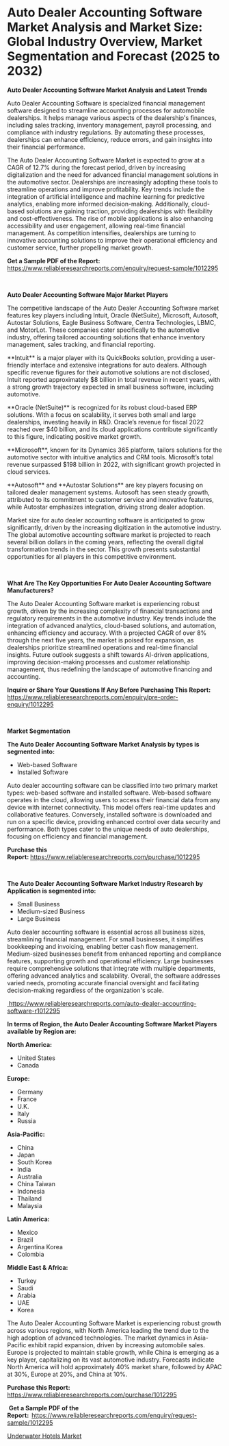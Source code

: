 <p><h1>Auto Dealer Accounting Software Market Analysis and Market Size: Global Industry Overview, Market Segmentation and Forecast (2025 to 2032)</h1></p><p><strong>Auto Dealer Accounting Software Market Analysis and Latest Trends</strong></p>
<p><p>Auto Dealer Accounting Software is specialized financial management software designed to streamline accounting processes for automobile dealerships. It helps manage various aspects of the dealership's finances, including sales tracking, inventory management, payroll processing, and compliance with industry regulations. By automating these processes, dealerships can enhance efficiency, reduce errors, and gain insights into their financial performance.</p><p>The Auto Dealer Accounting Software Market is expected to grow at a CAGR of 12.7% during the forecast period, driven by increasing digitalization and the need for advanced financial management solutions in the automotive sector. Dealerships are increasingly adopting these tools to streamline operations and improve profitability. Key trends include the integration of artificial intelligence and machine learning for predictive analytics, enabling more informed decision-making. Additionally, cloud-based solutions are gaining traction, providing dealerships with flexibility and cost-effectiveness. The rise of mobile applications is also enhancing accessibility and user engagement, allowing real-time financial management. As competition intensifies, dealerships are turning to innovative accounting solutions to improve their operational efficiency and customer service, further propelling market growth.</p></p>
<p><strong>Get a Sample PDF of the Report:&nbsp;</strong> <a href="https://www.reliableresearchreports.com/enquiry/request-sample/1012295?utm_campaign=3124&utm_medium=2&utm_source=Github&utm_content=ia&utm_term=05032025&utm_id=auto-dealer-accounting-software">https://www.reliableresearchreports.com/enquiry/request-sample/1012295</a></p>
<p>&nbsp;</p>
<p><strong>Auto Dealer Accounting Software Major Market Players</strong></p>
<p><p>The competitive landscape of the Auto Dealer Accounting Software market features key players including Intuit, Oracle (NetSuite), Microsoft, Autosoft, Autostar Solutions, Eagle Business Software, Centra Technologies, LBMC, and MotorLot. These companies cater specifically to the automotive industry, offering tailored accounting solutions that enhance inventory management, sales tracking, and financial reporting.</p><p>**Intuit** is a major player with its QuickBooks solution, providing a user-friendly interface and extensive integrations for auto dealers. Although specific revenue figures for their automotive solutions are not disclosed, Intuit reported approximately $8 billion in total revenue in recent years, with a strong growth trajectory expected in small business software, including automotive.</p><p>**Oracle (NetSuite)** is recognized for its robust cloud-based ERP solutions. With a focus on scalability, it serves both small and large dealerships, investing heavily in R&D. Oracle’s revenue for fiscal 2022 reached over $40 billion, and its cloud applications contribute significantly to this figure, indicating positive market growth.</p><p>**Microsoft**, known for its Dynamics 365 platform, tailors solutions for the automotive sector with intuitive analytics and CRM tools. Microsoft’s total revenue surpassed $198 billion in 2022, with significant growth projected in cloud services.</p><p>**Autosoft** and **Autostar Solutions** are key players focusing on tailored dealer management systems. Autosoft has seen steady growth, attributed to its commitment to customer service and innovative features, while Autostar emphasizes integration, driving strong dealer adoption.</p><p>Market size for auto dealer accounting software is anticipated to grow significantly, driven by the increasing digitization in the automotive industry. The global automotive accounting software market is projected to reach several billion dollars in the coming years, reflecting the overall digital transformation trends in the sector. This growth presents substantial opportunities for all players in this competitive environment.</p></p>
<p>&nbsp;</p>
<p><strong>What Are The Key Opportunities For Auto Dealer Accounting Software Manufacturers?</strong></p>
<p><p>The Auto Dealer Accounting Software market is experiencing robust growth, driven by the increasing complexity of financial transactions and regulatory requirements in the automotive industry. Key trends include the integration of advanced analytics, cloud-based solutions, and automation, enhancing efficiency and accuracy. With a projected CAGR of over 8% through the next five years, the market is poised for expansion, as dealerships prioritize streamlined operations and real-time financial insights. Future outlook suggests a shift towards AI-driven applications, improving decision-making processes and customer relationship management, thus redefining the landscape of automotive financing and accounting.</p></p>
<p><strong>Inquire or Share Your Questions If Any Before Purchasing This Report:</strong> <a href="https://www.reliableresearchreports.com/enquiry/pre-order-enquiry/1012295?utm_campaign=3124&utm_medium=2&utm_source=Github&utm_content=ia&utm_term=05032025&utm_id=auto-dealer-accounting-software">https://www.reliableresearchreports.com/enquiry/pre-order-enquiry/1012295</a></p>
<p>&nbsp;</p>
<p><strong>Market Segmentation</strong></p>
<p><strong>The Auto Dealer Accounting Software Market Analysis by types is segmented into:</strong></p>
<p><ul><li>Web-based Software</li><li>Installed Software</li></ul></p>
<p><p>Auto dealer accounting software can be classified into two primary market types: web-based software and installed software. Web-based software operates in the cloud, allowing users to access their financial data from any device with internet connectivity. This model offers real-time updates and collaborative features. Conversely, installed software is downloaded and run on a specific device, providing enhanced control over data security and performance. Both types cater to the unique needs of auto dealerships, focusing on efficiency and financial management.</p></p>
<p><strong>Purchase this Report:&nbsp;</strong><a href="https://www.reliableresearchreports.com/purchase/1012295?utm_campaign=3124&utm_medium=2&utm_source=Github&utm_content=ia&utm_term=05032025&utm_id=auto-dealer-accounting-software">https://www.reliableresearchreports.com/purchase/1012295</a></p>
<p>&nbsp;</p>
<p><strong>The Auto Dealer Accounting Software Market Industry Research by Application is segmented into:</strong></p>
<p><ul><li>Small Business</li><li>Medium-sized Business</li><li>Large Business</li></ul></p>
<p><p>Auto dealer accounting software is essential across all business sizes, streamlining financial management. For small businesses, it simplifies bookkeeping and invoicing, enabling better cash flow management. Medium-sized businesses benefit from enhanced reporting and compliance features, supporting growth and operational efficiency. Large businesses require comprehensive solutions that integrate with multiple departments, offering advanced analytics and scalability. Overall, the software addresses varied needs, promoting accurate financial oversight and facilitating decision-making regardless of the organization's scale.</p></p>
<p><a href="https://www.reliableresearchreports.com/auto-dealer-accounting-software-r1012295?utm_campaign=3124&utm_medium=2&utm_source=Github&utm_content=ia&utm_term=05032025&utm_id=auto-dealer-accounting-software">&nbsp;https://www.reliableresearchreports.com/auto-dealer-accounting-software-r1012295</a></p>
<p><strong>In terms of Region, the Auto Dealer Accounting Software Market Players available by Region are:</strong></p>
<p>
    <p> <strong> North America: </strong>
        <ul>
            <li>United States</li>
            <li>Canada</li>
        </ul>
        </p> 
    <p> <strong> Europe: </strong>
        <ul>
            <li>Germany</li>
            <li>France</li>
            <li>U.K.</li>
            <li>Italy</li>
            <li>Russia</li>
        </ul>
        </p> 
    <p> <strong> Asia-Pacific: </strong>
        <ul>
            <li>China</li>
            <li>Japan</li>
            <li>South Korea</li>
            <li>India</li>
            <li>Australia</li>
            <li>China Taiwan</li>
            <li>Indonesia</li>
            <li>Thailand</li>
            <li>Malaysia</li>
        </ul>
        </p> 
    <p> <strong> Latin America: </strong>
        <ul>
            <li>Mexico</li>
            <li>Brazil</li>
            <li>Argentina Korea</li>
            <li>Colombia</li>
        </ul>
        </p> 
    <p> <strong> Middle East & Africa: </strong>
        <ul>
            <li>Turkey</li>
            <li>Saudi</li>
            <li>Arabia</li>
            <li>UAE</li>
            <li>Korea</li>
        </ul>
    </p>
    </p>
<p><p>The Auto Dealer Accounting Software Market is experiencing robust growth across various regions, with North America leading the trend due to the high adoption of advanced technologies. The market dynamics in Asia-Pacific exhibit rapid expansion, driven by increasing automobile sales. Europe is projected to maintain stable growth, while China is emerging as a key player, capitalizing on its vast automotive industry. Forecasts indicate North America will hold approximately 40% market share, followed by APAC at 30%, Europe at 20%, and China at 10%.</p></p>
<p><strong>Purchase this Report: </strong><a href="https://www.reliableresearchreports.com/purchase/1012295?utm_campaign=3124&utm_medium=2&utm_source=Github&utm_content=ia&utm_term=05032025&utm_id=auto-dealer-accounting-software">https://www.reliableresearchreports.com/purchase/1012295</a></p>
<p>&nbsp;<strong>Get a Sample PDF of the Report:&nbsp;&nbsp;</strong><a href="https://www.reliableresearchreports.com/enquiry/request-sample/1012295?utm_campaign=3124&utm_medium=2&utm_source=Github&utm_content=ia&utm_term=05032025&utm_id=auto-dealer-accounting-software">https://www.reliableresearchreports.com/enquiry/request-sample/1012295</a></p>
<p><strong></strong></p>
<p><p><a href="https://github.com/kimberjam0i/Market-Research-Report-List-1/blob/main/underwater-hotels-market.md?utm_campaign=3124&utm_medium=2&utm_source=Github&utm_content=ia&utm_term=05032025&utm_id=auto-dealer-accounting-software">Underwater Hotels Market</a></p></p>